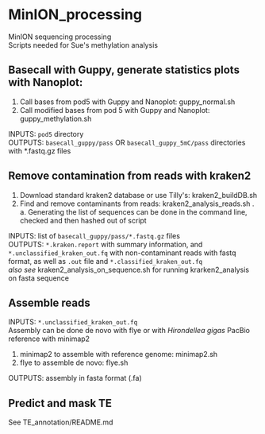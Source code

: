 # MinION_processing
MinION sequencing processing  
Scripts needed for Sue's methylation analysis  

## Basecall with Guppy, generate statistics plots with Nanoplot:
1. Call bases from pod5 with Guppy and Nanoplot: guppy_normal.sh
2. Call modified bases from pod 5 with Guppy and Nanoplot: guppy_methylation.sh  
  
INPUTS: ``` pod5 ``` directory  
OUTPUTS: ``` basecall_guppy/pass ``` OR ``` basecall_guppy_5mC/pass ``` directories with *.fastq.gz files  

## Remove contamination from reads with kraken2
1. Download standard kraken2 database or use Tilly's: kraken2_buildDB.sh
2. Find and remove contaminants from reads: kraken2_analysis_reads.sh .  
  a. Generating the list of sequences can be done in the command line, checked and then hashed out of script  
  
INPUTS: list of ``` basecall_guppy/pass/*.fastq.gz ``` files  
OUTPUTS: ``` *.kraken.report ``` with summary information, and ``` *.unclassified_kraken_out.fq ``` with non-contaminant reads with fastq format, as well as ``` .out ``` file and ``` *.classified_kraken_out.fq ```  
_also see_ kraken2_analysis_on_sequence.sh for running krarken2_analysis on fasta sequence

## Assemble reads  
INPUTS: ``` *.unclassified_kraken_out.fq ```  
Assembly can be done de novo with flye or with _Hirondellea gigas_ PacBio reference with minimap2  
1. minimap2 to assemble with reference genome: minimap2.sh
2. flye to assemble de novo: flye.sh

OUTPUTS: assembly in fasta format (.fa)  

## Predict and mask TE
See TE_annotation/README.md
